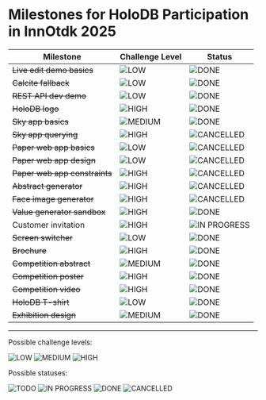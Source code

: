 # Milestones for HoloDB Participation in InnOtdk 2025

| Milestone | Challenge Level | Status |
| --- | --- | --- |
| ~~Live edit demo basics~~ | ![LOW](https://img.shields.io/badge/LOW-lightgray) | ![DONE](https://img.shields.io/badge/DONE-green) |
| ~~Calcite fallback~~ | ![LOW](https://img.shields.io/badge/LOW-lightgray) | ![DONE](https://img.shields.io/badge/DONE-green) |
| ~~REST API dev demo~~ | ![LOW](https://img.shields.io/badge/LOW-lightgray) | ![DONE](https://img.shields.io/badge/DONE-green) |
| ~~HoloDB logo~~ | ![HIGH](https://img.shields.io/badge/HIGH-red) | ![DONE](https://img.shields.io/badge/DONE-green) |
| ~~Sky app basics~~ | ![MEDIUM](https://img.shields.io/badge/MEDIUM-yellow) | ![DONE](https://img.shields.io/badge/DONE-green) |
| ~~Sky app querying~~ | ![HIGH](https://img.shields.io/badge/HIGH-red) | ![CANCELLED](https://img.shields.io/badge/CANCELLED-saddlebrown) |
| ~~Paper web app basics~~ | ![LOW](https://img.shields.io/badge/LOW-lightgray) | ![CANCELLED](https://img.shields.io/badge/CANCELLED-saddlebrown) |
| ~~Paper web app design~~ | ![LOW](https://img.shields.io/badge/LOW-lightgray) | ![CANCELLED](https://img.shields.io/badge/CANCELLED-saddlebrown) |
| ~~Paper web app constraints~~ | ![HIGH](https://img.shields.io/badge/HIGH-red) | ![CANCELLED](https://img.shields.io/badge/CANCELLED-saddlebrown) |
| ~~Abstract generator~~ | ![HIGH](https://img.shields.io/badge/HIGH-red) | ![CANCELLED](https://img.shields.io/badge/CANCELLED-saddlebrown) |
| ~~Face image generator~~ | ![HIGH](https://img.shields.io/badge/HIGH-red) | ![CANCELLED](https://img.shields.io/badge/CANCELLED-saddlebrown) |
| ~~Value generator sandbox~~ | ![HIGH](https://img.shields.io/badge/HIGH-red) | ![DONE](https://img.shields.io/badge/DONE-green) |
| Customer invitation | ![HIGH](https://img.shields.io/badge/HIGH-red) | ![IN PROGRESS](https://img.shields.io/badge/IN_PROGRESS-blue) |
| ~~Screen switcher~~ | ![LOW](https://img.shields.io/badge/LOW-lightgray) | ![DONE](https://img.shields.io/badge/DONE-green) |
| ~~Brochure~~ | ![HIGH](https://img.shields.io/badge/HIGH-red) | ![DONE](https://img.shields.io/badge/DONE-green) |
| ~~Competition abstract~~ | ![MEDIUM](https://img.shields.io/badge/MEDIUM-yellow) | ![DONE](https://img.shields.io/badge/DONE-green) |
| ~~Competition poster~~ | ![HIGH](https://img.shields.io/badge/HIGH-red) | ![DONE](https://img.shields.io/badge/DONE-green) |
| ~~Competition video~~ | ![HIGH](https://img.shields.io/badge/HIGH-red) | ![DONE](https://img.shields.io/badge/DONE-green) |
| ~~HoloDB T-shirt~~ | ![LOW](https://img.shields.io/badge/LOW-lightgray) | ![DONE](https://img.shields.io/badge/DONE-green) |
| ~~Exhibition design~~ | ![MEDIUM](https://img.shields.io/badge/MEDIUM-yellow) | ![DONE](https://img.shields.io/badge/DONE-green) |

---

Possible challenge levels:

![LOW](https://img.shields.io/badge/LOW-lightgray)
![MEDIUM](https://img.shields.io/badge/MEDIUM-yellow)
![HIGH](https://img.shields.io/badge/HIGH-red)

Possible statuses:

![TODO](https://img.shields.io/badge/TODO-gray)
![IN PROGRESS](https://img.shields.io/badge/IN_PROGRESS-blue)
![DONE](https://img.shields.io/badge/DONE-green)
![CANCELLED](https://img.shields.io/badge/CANCELLED-saddlebrown)
